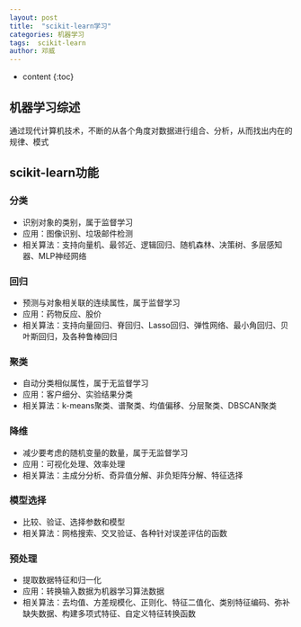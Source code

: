 ```yaml
---
layout: post
title:  "scikit-learn学习"
categories: 机器学习
tags:  scikit-learn
author: 邓威
---
```


* content
{:toc}
## 机器学习综述
通过现代计算机技术，不断的从各个角度对数据进行组合、分析，从而找出内在的规律、模式

## scikit-learn功能

### 分类
* 识别对象的类别，属于监督学习
* 应用：图像识别、垃圾邮件检测
* 相关算法：支持向量机、最邻近、逻辑回归、随机森林、决策树、多层感知器、MLP神经网络

### 回归
* 预测与对象相关联的连续属性，属于监督学习
* 应用：药物反应、股价
* 相关算法：支持向量回归、脊回归、Lasso回归、弹性网络、最小角回归、贝叶斯回归，及各种鲁棒回归

### 聚类
* 自动分类相似属性，属于无监督学习
* 应用：客户细分、实验结果分类
* 相关算法：k-means聚类、谱聚类、均值偏移、分层聚类、DBSCAN聚类

### 降维
* 减少要考虑的随机变量的数量，属于无监督学习
* 应用：可视化处理、效率处理
* 相关算法：主成分分析、奇异值分解、非负矩阵分解、特征选择

### 模型选择
* 比较、验证、选择参数和模型
* 相关算法：网格搜索、交叉验证、各种针对误差评估的函数

### 预处理
* 提取数据特征和归一化
* 应用：转换输入数据为机器学习算法数据
* 相关算法：去均值、方差规模化、正则化、特征二值化、类别特征编码、弥补缺失数据、构建多项式特征、自定义特征转换函数

